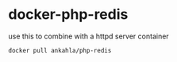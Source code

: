 # docker-php-redis

use this to combine with a httpd server container

```
docker pull ankahla/php-redis
```
